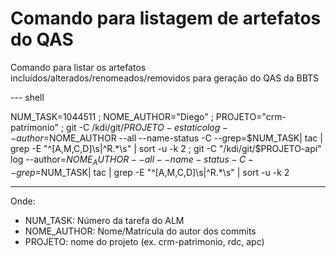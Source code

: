 # Comando para listagem de artefatos do QAS

Comando para listar os artefatos incluídos/alterados/renomeados/removidos para geração do QAS da BBTS

--- shell

NUM_TASK=1044511 ; NOME_AUTHOR="Diego" ; PROJETO="crm-patrimonio" ; git -C /kdi/git/$PROJETO-estatico log --author=$NOME_AUTHOR --all --name-status -C --grep=$NUM_TASK| tac | grep -E "^[A,M,C,D]\s|^R.*\s" | sort -u -k 2 ; git -C "/kdi/git/$PROJETO-api" log --author=$NOME_AUTHOR --all --name-status -C --grep=$NUM_TASK| tac | grep -E "^[A,M,C,D]\s|^R.*\s" | sort -u -k 2

---

Onde:

- NUM_TASK: Número da tarefa do ALM
- NOME_AUTHOR: Nome/Matrícula do autor dos commits
- PROJETO: nome do projeto (ex. crm-patrimonio, rdc, apc)
